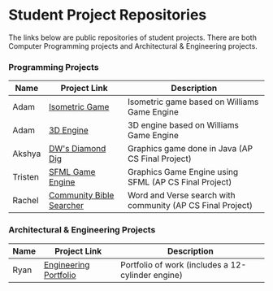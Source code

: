 # Student Project Repositories

The links below are public repositories of student projects.  There are both Computer Programming projects and Architectural & Engineering projects.

### Programming Projects
Name | Project Link | Description
---- | ------------ | -----------
Adam | [Isometric Game](https://github.com/PolnerA/Game) | Isometric game based on Williams Game Engine
Adam | [3D Engine](https://github.com/PolnerA/3D-Engine) | 3D engine based on Williams Game Engine
Akshya | [DW's Diamond Dig](https://github.com/Akshya0622/DWsDiamondDig) | Graphics game done in Java (AP CS Final Project)
Tristen | [SFML Game Engine](https://github.com/TristenYim/WilliamsGameEngine.CSharp/tree/master) | Graphics Game Engine using SFML (AP CS Final Project)
Rachel | [Community Bible Searcher](https://github.com/krivanekr/Community-Bible-Searcher) | Word and Verse search with community (AP CS Final Project)

### Architectural & Engineering Projects
Name | Project Link | Description
---- | ------------ | -----------
Ryan | [Engineering Portfolio](https://github.com/Ryan-Fuglvog/The-Final-Year-of-Myoshi) | Portfolio of work (includes a 12-cylinder engine)
